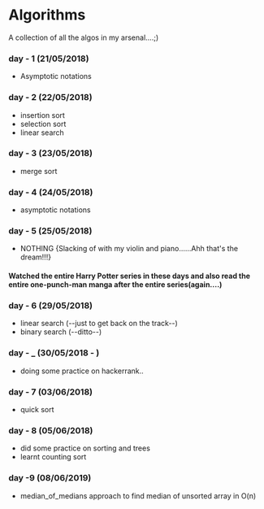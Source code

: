 # Algorithms
A collection of all the algos in my arsenal....;)

### day - 1 (21/05/2018)
* Asymptotic notations

### day - 2 (22/05/2018)
* insertion sort
* selection sort
* linear search

### day - 3 (23/05/2018)
* merge sort

### day - 4 (24/05/2018)
* asymptotic notations

### day - 5 (25/05/2018)
* NOTHING {Slacking of with my violin and piano......Ahh that's the dream!!!}

#### Watched the entire Harry Potter series in these days and also read the entire one-punch-man manga after the entire series(again....)

### day - 6 (29/05/2018)
* linear search (--just to get back on the track--)
* binary search (--ditto--)

### day - _ (30/05/2018 - )
* doing some practice on hackerrank..

### day - 7 (03/06/2018)
* quick sort

### day - 8 (05/06/2018)
* did some practice on sorting and trees
* learnt counting sort

### day -9 (08/06/2019)
* median_of_medians approach to find median of unsorted array in O(n)

